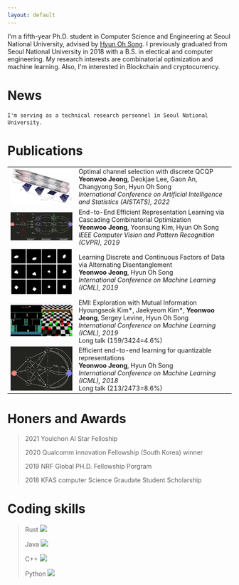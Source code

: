 ```yaml
---
layout: default
---
```


<style>
td, th{
    border: none!important;
}
</style>

I'm a fifth-year Ph.D. student in Computer Science and Engineering at Seoul National University, advised by [Hyun Oh Song](https://mllab.snu.ac.kr/hyunoh).
I previously graduated from Seoul National University in 2018 with a B.S. in electical and computer engineering. My research interests are combinatorial optimization and machine learning.  Also, I'm interested in Blockchain and cryptocurrency. 

# News
```
I'm serving as a technical research personnel in Seoul National University.
```

# Publications

|   |   |
|---|---|
| <img src="./images/aistat22.png" width="300"> |Optimal channel selection with discrete QCQP<br>**Yeonwoo Jeong**, Deokjae Lee, Gaon An, Changyong Son, Hyun Oh Song<br>_International Conference on Artificial Intelligence and Statistics (AISTATS), 2022_|
| <img src="./images/CVPR19_inv_crop.png" width="300"> |End-to-End Efficient Representation Learning via Cascading Combinatorial Optimization<br> **Yeonwoo Jeong**, Yoonsung Kim, Hyun Oh Song<br>_IEEE Computer Vision and Pattern Recognition (CVPR), 2019_|
| <img src="./images/cascade_short.gif" width="300">|Learning Discrete and Continuous Factors of Data via Alternating Disentanglement<br>**Yeonwoo Jeong**, Hyun Oh Song<br>_International Conference on Machine Learning (ICML), 2019_|
| <img src="./images/emi_integrate_fast.gif" width="300">|EMI: Exploration with Mutual Information<br>Hyoungseok Kim*, Jaekyeom Kim*, **Yeonwoo Jeong**, Sergey Levine, Hyun Oh Song<br>_International Conference on Machine Learning (ICML), 2019_<br> Long talk (159/3424=4.6%)|
| <img src="./images/ICML18_inv.png" width="300">|Efficient end-to-end learning for quantizable representations<br>**Yeonwoo Jeong**, Hyun Oh Song<br>_International Conference on Machine Learning (ICML), 2018_<br>Long talk (213/2473=8.6%)|

# Honers and Awards

> 2021 Youlchon AI Star Felloship
>
> 2020 Qualcomm innovation Fellowship (South Korea) winner
>
> 2019 NRF Global PH.D. Fellowship Porgram 
>
> 2018 KFAS computer Science Graudate Student Scholarship

# Coding skills
> Rust ![](https://geps.dev/progress/30)
>
> Java ![](https://geps.dev/progress/50)
>
> C++ ![](https://geps.dev/progress/70)
>
> Python ![](https://geps.dev/progress/100)



